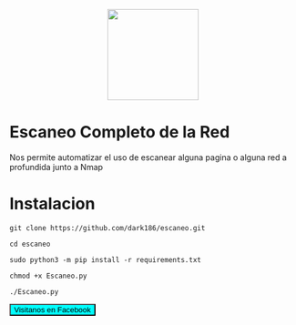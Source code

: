 <p align="center">
<img src="https://i1.wp.com/securitysummitperu.com/wp-content/uploads/2019/12/vulnerabilidades.jpg?fit=800%2C450" height="160"><br>

</p>


# Escaneo Completo de la Red

Nos permite automatizar el uso de escanear alguna pagina o alguna red a profundida junto a Nmap

# Instalacion 
```
git clone https://github.com/dark186/escaneo.git

cd escaneo

sudo python3 -m pip install -r requirements.txt 

chmod +x Escaneo.py

./Escaneo.py
```
<p>
<button href="https://facebook.com/D4rksit3" style="background: cyan;"> Visitanos en Facebook

